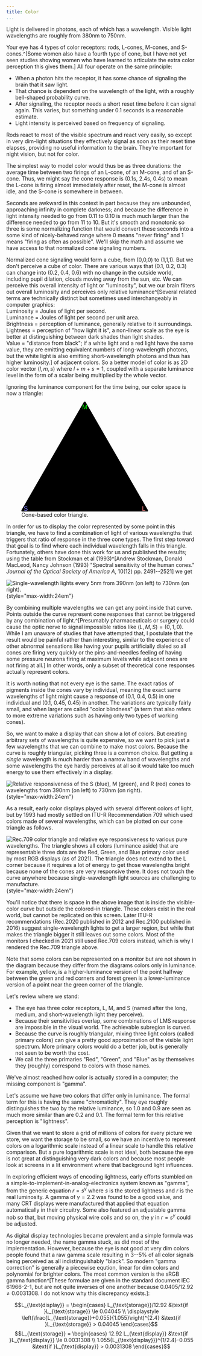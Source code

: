 ```yaml
---
title: Color
...
```


Light is delivered in photons, each of which has a wavelength. Visible light wavelengths are roughly from 380nm to 750nm.

Your eye has 4 types of color receptors:
rods, L-cones, M-cones, and S-cones.^[Some women also have a fourth type of cone, but I have not yet seen studies showing women who have learned to articulate the extra color perception this gives them.]
All four operate on the same principle:

- When a photon hits the receptor, it has some chance of signaling the brain that it saw light.
- That chance is dependent on the wavelength of the light, with a roughly bell-shaped probability curve.
- After signaling, the receptor needs a short reset time before it can signal again. This varies, but something under 0.1 seconds is a reasonable estimate.
- Light intensity is perceived based on frequency of signaling.

Rods react to most of the visible spectrum and react very easily, so except in very dim-light situations they effectively signal as soon as their reset time elapses, providing no useful information to the brain. They're important for night vision, but not for color.

The simplest way to model color would thus be as three durations: the average time between two firings of an L-cone, of an M-cone, and of an S-cone. Thus, we might say the cone response is (0.1s, 2.4s, 0.4s) to mean the L-cone is firing almost immediately after reset, the M-cone is almost idle, and the S-cone is somewhere in between.

Seconds are awkward in this context in part because they are unbounded, approaching infinity in complete darkness; and because the difference in light intensity needed to go from 0.11 to 0.10 is much much larger than the difference needed to go from 11 to 10. But it's smooth and monotonic so three is some normalizing function that would convert these seconds into a some kind of nicely-behaved range where 0 means "never firing" and 1 means "firing as often as possible". We'll skip the math and assume we have access to that normalized cone signaling numbers.

Normalized cone signaling would form a cube, from (0,0,0) to (1,1,1).
But we don't perceive a cube of color.
There are various ways that (0.1, 0.2, 0.3) can change into (0.2, 0.4, 0.6) with no change in the outside world, including pupil dilation, clouds moving away from the sun, etc. We can perceive this overall intensity of light or "luminosity", but we our brain filters out overall luminosity and perceives only relative luminance^[Several related terms are technically distinct but sometimes used interchangeably in computer graphics:<br/>Luminosity = Joules of light per second.<br/>Luminance = Joules of light per second per unit area.<br/>Brightness = perception of luminance, generally relative to it surroundings.<br/>Lightness = perception of "how light it is", a non-linear scale as the eye is better at distinguishing between dark shades than light shades.<br/>Value = "distance from black"; if a white light and a red light have the same value, they are emitting equivalent numbers of long-wavelength photons, but the white light is also emitting short-wavelength photons and thus has higher luminosity.] of adjacent colors. So a better model of color is as 2D color vector $(l,m,s)$ where $l+m+s = 1$, coupled with a separate luminance level in the form of a scalar being multiplied by the whole vector.

Ignoring the luminance component for the time being, our color space is now a triangle:

<figure>
<svg xmlns="http://www.w3.org/2000/svg" version="1.1" viewBox="-2 -2 204 177.20508075688772" style="max-width:24em">
<path d="M 200,173.20508075688772 100,0 0,173.20508075688772 Z" stroke-width="4" stroke="black" stroke-linejoin="round" fill="black"/>
<text x="195" y="173.20508075688772" fill="#ff8080" text-anchor="middle" font-family="arial" font-size="10px">L</text>
<text x="100" y="10" fill="#00ff00" text-anchor="middle" font-family="arial" font-size="10px">M</text>
<text x="5" y="173.20508075688772" fill="#8080ff" text-anchor="middle" font-family="arial" font-size="10px">S</text>
</svg>
<figcaption>Cone-based color triangle.</figcaption>
</figure>

In order for us to display the color represented by some point in this triangle, we have to find a combination of light of various wavelengths that triggers that ratio of response in the three cone types. The first step toward that goal is to find where each individual wavelength falls in this triangle.
Fortunately, others have done this work for us and published the results;
using the table from Stockman et al (1993)^[Andrew Stockman, Donald MacLeod, Nancy Johnson (1993) "Spectral sensitivity of the human cones." *Journal of the Optical Society of America A*, 10(12) pp. 2491--2521] we get

![Single-wavelength lights every 5nm from 390nm (on left) to 730nm (on right).](color-area.svg){style="max-width:24em"}

By combining multiple wavelengths we can get any point inside that curve. Points outside the curve represent cone responses that cannot be triggered by any combination of light.^[Presumably pharmaceuticals or surgery could cause the optic nerve to signal impossible ratios like $(L,M,S)=(0,1,0)$. While I am unaware of studies that have attempted that, I postulate that the result would be painful rather than interesting, similar to the experience of other abnormal sensations like having your pupils artificially dialed so all cones are firing very quickly or the pins-and-needles feeling of having some pressure neurons firing at maximum levels while adjacent ones are not firing at all.]
In other words, only a subset of theoretical cone responses actually represent colors. 

It is worth noting that not every eye is the same. The exact ratios of pigments inside the cones vary by individual, meaning the exact same wavelengths of light might cause a response of (0.1, 0.4, 0.5) in one individual and (0.1, 0.45, 0.45) in another. The variations are typically fairly small, and when larger are called "color blindness" (a term that also refers to more extreme variations such as having only two types of working cones).

So, we want to make a display that can show a lot of colors. But creating arbitrary sets of wavelengths is quite expensive, so we want to pick just a few wavelengths that we can combine to make most colors. Because the curve is roughly triangular, picking three is a common choice. But getting a *single* wavelength is much harder than a narrow band of wavelengths and some wavelengths the eye hardly perceives at all so it would take too much energy to use them effectively in a display.

![Relative responsiveness of the S (blue), M (green), and R (red) cones to wavelengths from 390nm (on left) to 730nm (on right).](color-response.svg){style="max-width:24em"}

As a result, early color displays played with several different colors of light, but by 1993 had mostly settled on ITU-R Recommendation 709 which used colors made of several wavelengths, which can be plotted on our cone triangle as follows.

![Rec.709 color triangle and relative eye responsiveness to various pure wavelengths. The triangle shows all colors (luminance aside) that are representable  three dots are the Red, Green, and Blue primary color used by most RGB displays (as of 2021). The triangle does not extend to the L corner because it requires a lot of energy to get those wavelengths bright because none of the cones are very responsive there. It does not touch the curve anywhere because single-wavelength light sources are challenging to manufacture.](color-curve.svg){style="max-width:24em"}

You'll notice that there is space in the above image that is inside the visible-color curve but outside the colored-in triangle. Those colors exist in the real world, but cannot be replicated on this screen. Later ITU-R recommendations (Rec.2020 published in 2012 and Rec.2100 published in 2016) suggest single-wavelength lights to get a larger region, but while that makes the triangle bigger it still leaves out some colors. Most of the monitors I checked in 2021 still used Rec.709 colors instead, which is why I rendered the Rec.709 triangle above.

Note that some colors can be represented on a monitor but are not shown in the diagram because they differ from the diagrams colors only in luminance.
For example, yellow, is a higher-luminance version of the point halfway between the green and red corners
and forest green is a lower-luminance version of a point near the green corner of the triangle.


Let's review where we stand:

- The eye has three color receptors, L, M, and S (named after the long, medium, and short-wavelength light they perceive).
- Because their sensitivities overlap, some combinations of LMS response are impossible in the visual world. The achievable subregion is curved.
- Because the curve is roughly triangular, mixing three light colors (called primary colors) can give a pretty good approximation of the visible light spectrum. More primary colors would do a better job, but is generally not seen to be worth the cost.
- We call the three primaries "Red", "Green", and "Blue" as by themselves they (roughly) correspond to colors with those names.

We've almost reached how color is actually stored in a computer; the missing component is "gamma".

Let's assume we have two colors that differ only in luminance.
The formal term for this is having the same "chromaticity".
They eye roughly distinguishes the two by the relative luminance,
so 1.0 and 0.9 are seen as much more similar than are 0.2 and 0.1.
The formal term for this relative perception is "lightness".

Given that we want to store a grid of millions of colors for every picture we store, we want the storage to be small, so we have an incentive to represent colors on a logarithmic scale instead of a linear scale to handle this relative comparison.
But a pure logarithmic scale is not ideal, both because the eye is not great at distinguishing very dark colors
and because most people look at screens in a lit environment where that background light influences.

In exploring efficient ways of encoding lightness, early efforts stumbled on a simple-to-implement-in-analog-electronics system known as "gamma", from the generic equation $r = s^{\gamma}$ where $s$ is the stored lightness and $r$ is the real luminosity. A gamma of $\gamma = 2.2$ was found to be a good value, and many CRT displays were manufactured that applied that equation automatically in their circuitry. Some also featured an adjustable gamma nob so that, but moving physical wire coils and so on, the $\gamma$ in $r = s^{\gamma}$ could be adjusted.

As digital display technologies became prevalent and a simple formula was no longer needed, the name gamma stuck, as did most of the implementation. However, because the eye is not good at very dim colors people found that a raw gamma scale resulting in 3--5% of all color signals being perceived as all indistinguishably "black". So modern "gamma correction" is generally a piecewise eqution, linear for dim colors and polynomial for brighter colors. The most common version is the sRGB gamma function^[These formulae are given in the standard document IEC 61966-2-1, but are not quite inverses of one another because $0.0405/12.92 \ne 0.0031308$. I do not know why this discrepancy exists.]:

$$L_{\text{display}} = \begin{cases}
L_{\text{storage}}/12.92 &\text{if }L_{\text{storage}} \le 0.04045 \\
\displaystyle \left(\frac{L_{\text{storage}}+0.055}{1.055}\right)^{2.4} &\text{if }L_{\text{storage}} > 0.04045
\end{cases}$$
$$L_{\text{storage}} = \begin{cases}
12.92 L_{\text{display}} &\text{if }L_{\text{display}} \le 0.0031308 \\
1.055{L_{\text{display}}}^{1/2.4}-0.055 &\text{if }L_{\text{display}} > 0.0031308
\end{cases}$$



<!--






Color is more complicated than you think it is, and much of that complication will matter in computer graphics.

# Overview

- Perceptual light is comprised of many photons, each with a single wavelength.
- Three types of cones dominate our color vision. Rods are ineffective except in very dim situations.
- Each cone responds to photons with a range of wavelengths
    - The L cones respond to the longest wavelengths: roughly 470–655nm
    - The M cones respond to the medium wavelengths: roughly 455–620nm
    - The S cones respond to the shortest wavelengths: roughly 405–500nm
- Perceptually, color is split between chromaticity and luminosity
    - Luminosity is perceived overall brightness
        - This is relative to other nearby illumination
        - Some wavelengths look brighter than others: 560nm (yellowish-green) is the brightest-looking
        - The eye is better at distinguishing shades of darker luminosity than brighter luminosity
    - Chromaticity is perceived color
        - Chromaticity is defined by relative responsiveness of L, M, and S cones,
            which can be represented by a normalized vector like $\frac{(L,M,S)}{L+M+S}$
        - The set of all normalized 3-vectors makes up a triangle.
        - Because of responsiveness overlap, no light can cause the M cone to respond without also having L and/or S response. Thus, normalized vectors like $(0,1,0)$ cannot be created by any visual phenomenon.
        - Plotting all pure-wavelength light within the triangle shows a curved line, something like a lopsided horseshoe. Any point inside that horseshoe can be created by some combination of light, and except at the edges by many different combinations of light.
        - The perceived importance of color is not linear, so the most popular chromaticity diagrams (like CIE 1931s's $xy$ diagram) incorporate a nonlinear scaling factor
- Light-emitting displays (including most current screens) present a subset of chromaticities by mixing three colors of light
    - Single-wavelength lights are impractical to engineer at display scales, so the primary colors emit a narrow band of wavelengths instead, meaning their chromaticities are in the interior of the chromaticity diagram, not on its edges
    - The eye is not very sensitive to the most-blue and most-red visible wavelengths, so using them is energy-inefficient
    - The chromaticity diagram has a curved boundary, while three primary colors gives a triangle inside it. No finite number of primary colors can represent every chromaticity.
    - We generally call the light-emissive primary colors Red, Green, and Blue or RGB. Red mostly stimulates L cones, Blue mostly stimulates S cones, and Green is a compromise point in the curved region of the diagram stimulating M strongly, L less strongly, and S only a little.
- Light-absorbing displays (primarily color printers) present a subset of chromaticities by combining pigments that absorb different subsets of light.
    - The most popular pigments are
        - Cyan (C), which absorbs most wavelengths that primarily trigger the L cone 
        - Magenta (M), which absorbs most wavelengths that primarily trigger the M cone 
        - Yellow (Y), which absorbs most wavelengths that primarily trigger the S cone 
        - Black (K), which absorbs all of the visible spectrum
    - To be able to present bright colors, the absorbtion profiles should have minimal overlap. But because pigments do not have crisp wavelength boundaries, that means some wavelengths aren't fully absorbed even if CMY are applied at full strength. This is one reason that black is included (another reason is cost, as black is inexpensive to produce and popular in practice).
    - Because black absorbs some light that the other primaries don't, it can be thought of as a fourth print primary color that expands the set of representable chromaticities. However, it can only be used for that purpose if the color is not bright, and its contributions are relatively small.
    - $\displaystyle\begin{array}{l}R \approx 1-C-K\\G \approx 1-M-K\\B \approx 1-Y-K\end{array}$<br/> but these simulated RGB primaries each cover a much wider set of wavelengths than those used in light-emitting displays so the resulting representable chromaticities are a smaller subset of those possible in nature.
    - Using more pigments both allows a better approximation of the curved chromaticity diagram and allows narrower wavelength specificity, moving the covered region close to the edges of the diagram.
- Digital storage of color  ...
    - ...
- Digital presentation of color for artists  ...
    - ...

# Physics

Each photon has a wavelength and energy, which are different ways of measuring the same thing: high energy = short wavelength. Visible light has wavelengths between 380nm and 750nm.

Most sources of light include photons of many different wavelengths. The main exceptions are lasers, light-emitting diodes, and some types of florescence and phosphorescence.


# Biology

Your eye has four^[A small percentage of females have five: rods and four types of cones. I am unaware of any study showing these women have learned to distinguish the extra colors those extra cones theoretically allow them to perceive.] types of light receptors: rods and three types of cones. All four operate on the same general principle:

- When a photon hits the receptor, it has some chance of signalling the brain that it saw light.
- That chance is dependant on the wavelength of the light, with a roughly bell-shaped probability curve.
- After signaling, the receptor needs a short reset time before it can signal again.
- Light intensity is percieved based on frequency of signalling.

The rods react to most visible spectrum wavelenghts and have high proability of signaling; in any well-lit scenario they are more-or-less all continuously signalling; only in very dim-light situations do they provide useful visual information to the brain.

| Energy | Wavelength | Color | Peak | Approximate Range |
|:------:|:----------:|:-----:|:----:|:-----:|
| High (H) | Short (S) | Blue | 445nm | 400–520nm |
| Medium (M) | Medium (M) | Green | 535nm | 420–640nm |
| Low (L) | Long (L) | Red | 575nm | 450–680nm |

![Graph of reactivity of three cones (from [wikimedia](https://commons.wikimedia.org/wiki/File:Cones_SMJ2_E.svg))](https://upload.wikimedia.org/wikipedia/commons/1/1e/Cones_SMJ2_E.svg)

Because of the overlap of cone sensitivity regions, there is no wavelength or combination of wavelengths of light that will cause the medium-sensitivity "green" cone to signal the brain without one of the other two cone types also signaling the brain.

You have many more red and green cones than blue cones, and the precise ratios vary by person and by region of the retina. This distribution effects only the resolution of perception in different colors, not the perceived color itself.

Pupils will dilate or contract to try to keep the number of photons entering the eye within optimal ranges: few enough photons that you can distinguish between light intensities, but enough photons that cones are providing frequent information to the brain. This means that absolute intensity of illumination is not a perfect predictor of perceived brightness of color: rather, brightness is perceived relative to the overall scene.

The optic center of the brain further removes perception of intensity and, to some degree, color. A region appears to be darker if surrounded by brighter things and brighter if surrounded by darker things. Similarly, after some time wearing rose-colored glasses the world stops looking rose-colored and starts to look normal again. Both of these phenomenon are cognitive, not physiological, but also both hard-wired into the brain.


# Modeling Cones

A straightforward way of modeling the perception of color is with three numbers: the signaling rate (in Hertz) of each of the three cone types. Perhaps for one region each red cone is signaling six times a second, each green cone once every four seconds, and each blue cone twice a second, for a cone response vector of (6, ¼, 2). This can be seen as the color data that travels along the optic nerve from retina to brain.

<figure>
<svg viewBox="0 15 200 220" style="max-width:30em; display:table; margin:auto; font-size:10px; font-family:Arial;">
<circle cx="40" cy="160" r="2"/>
<line x1="40" y1="160" x2="40" y2="40" stroke="black"/>
<path d="m 40,40 -2,0 2,-6 2,6 Z"/>
<text x="40" y="26" text-anchor="middle" fill="green">M</text>
<g transform="translate(40,160) rotate(80) translate(-40,-160)">
<line x1="40" x2="40" y1="160" y2="40" stroke="black"/>
<path d="m 40,40 -2,0 2,-6 2,6 Z"/>
</g>
<text x="170" y="138" text-anchor="start" fill="darkred">L</text>
<g transform="translate(40,160) rotate(130) translate(-40,-160)">
<line x1="40" x2="40" y1="160" y2="80" stroke="black"/>
<path d="m 40,80 -2,0 2,-6 2,6 Z"/>
</g>
<text x="108" y="222" text-anchor="start" fill="blue">S</text>
<text x="36" y="163" text-anchor="end">0 Hz</text>
<line x1="30" y1="60" x2="38" y2="60" stroke="black"/>
<text x="28" y="63" text-anchor="end">12 Hz</text>
<line x1="142" y1="145" x2="142" y2="153" stroke="black"/>
<text x="142" y="163" text-anchor="middle">12 Hz</text>
<line x1="86" y1="202" x2="86" y2="210" stroke="black"/>
<text x="86" y="220" text-anchor="middle">12 Hz</text>
</svg>
<figcaption>Three cone response rates.</figcaption>
</figure>

The cone response vector is not particularly useful representation for computer graphics; indeed, I've never seen it used in any code. One problem is its nonlinear scale: doubling the number of photons brings the Hz twice as close to their maximum value and that maximum, while *roughly* 12 Hz, varies by person and is a bit different each time each cone it signals. So we want to apply some kind of nonlinear rescaling of the axes to bring them into more perceptually-useful units.

<figure>
<svg viewBox="0 15 240 210" style="max-width:33em; display:table; margin:auto; font-size:10px; font-family:Arial;">
<circle cx="40" cy="160" r="2"/>
<line x1="40" y1="160" x2="40" y2="40" stroke="black"/>
<path d="m 40,40 -2,0 2,-6 2,6 Z"/>
<text x="40" y="26" text-anchor="middle" fill="green">M</text>
<g transform="translate(40,160) rotate(80) translate(-40,-160)">
<line x1="40" x2="40" y1="160" y2="40" stroke="black"/>
<path d="m 40,40 -2,0 2,-6 2,6 Z"/>
</g>
<text x="170" y="138" text-anchor="start" fill="darkred">L</text>
<g transform="translate(40,160) rotate(130) translate(-40,-160)">
<line x1="40" x2="40" y1="160" y2="80" stroke="black"/>
<path d="m 40,80 -2,0 2,-6 2,6 Z"/>
</g>
<text x="108" y="222" text-anchor="start" fill="blue">S</text>
<text x="36" y="163" text-anchor="end">0</text>
<line x1="30" y1="60" x2="38" y2="60" stroke="black"/>
<text x="28" y="63" text-anchor="end">1</text>
<line x1="142" y1="145" x2="142" y2="153" stroke="black"/>
<text x="142" y="163" text-anchor="middle">1</text>
<line x1="86" y1="202" x2="86" y2="210" stroke="black"/>
<text x="86" y="220" text-anchor="middle">1</text>
<g stroke-dasharray="2 2" fill="none" stroke="black">
<path d="m 40,60 102,-15 0,97 46,41 -102,15 0,-97 102,-15 0,97 M 40,60 l 46,41 M 40,60 m 102,-15 46,41"/>
</g>
</svg>
<figcaption>Volume of possible normalized cone response rates.</figcaption>
</figure>

However, a normalized volume is still not ideal because both the pupil and the optic center normalize overall brightness. Effectively that means we perceive *relative* response rates far more than we perceive *absolute* response rates. Conceptually, this projects a point in the volume onto a brightness-normalized plane, where (1, 1, 0) and (⅓, ⅓, 0) look like the same color (unless they are next to one another, in which case one looks darker than the other).

<figure>
<svg viewBox="0 15 240 210" style="max-width:33em; display:table; margin:auto; font-size:10px; font-family:Arial;">
<circle cx="40" cy="160" r="2"/>
<line x1="40" y1="160" x2="40" y2="40" stroke="black"/>
<path d="m 40,40 -2,0 2,-6 2,6 Z"/>
<text x="40" y="26" text-anchor="middle" fill="green">M</text>
<g transform="translate(40,160) rotate(80) translate(-40,-160)">
<line x1="40" x2="40" y1="160" y2="40" stroke="black"/>
<path d="m 40,40 -2,0 2,-6 2,6 Z"/>
</g>
<text x="170" y="138" text-anchor="start" fill="darkred">L</text>
<g transform="translate(40,160) rotate(130) translate(-40,-160)">
<line x1="40" x2="40" y1="160" y2="80" stroke="black"/>
<path d="m 40,80 -2,0 2,-6 2,6 Z"/>
</g>
<text x="108" y="222" text-anchor="start" fill="blue">S</text>
<text x="36" y="163" text-anchor="end">0</text>
<line x1="30" y1="60" x2="38" y2="60" stroke="black"/>
<text x="28" y="63" text-anchor="end">1</text>
<line x1="142" y1="145" x2="142" y2="153" stroke="black"/>
<text x="142" y="163" text-anchor="middle">1</text>
<line x1="86" y1="202" x2="86" y2="210" stroke="black"/>
<text x="86" y="220" text-anchor="middle">1</text>
<g stroke-dasharray="2 2" fill="none" stroke="black">
<path d="m 40,60 102,-15 0,97 46,41 -102,15 0,-97 102,-15 0,97 M 40,60 l 46,41 M 40,60 m 102,-15 46,41"/>
</g>
<path d="m 40,60 102,82 -56,56 z" fill="rgba(0,0,0,0.25)"/>
</svg>
<figcaption>Conceptual plane of color perception within normalized cone response volume.</figcaption>
</figure>


Conceptually, this gives us a triangle of possible colors,
to which relative brightness can be added as a third axis.
However, cone responsiveness overlaps so not all of this triangle of colors is achievable in practice.
Plotting single-wavelength light within this triangle shows a curved-boundary subregion; all colors that can be perceived (without artificial stimulation of cones via some input other than light^[I have never encountered studies where cones are stimulated artificially via surgery or drugs, but know of no intrinsic reason why they could not be. In theory, this could cause a person to perceive colors that are literally impossible in the real world.]) lie within this subregion.

![Single-wavelength lights within normalized cone response color triangle.^[Plotted based on data from Andrew Stockman, Donald MacLeod, Nancy Johnson (1993) "Spectral sensitivity of the human cones." *Journal of the Optical Society of America A*, 10(12) pp. 2491--2521]](color-curve.svg){style="max-width:24em"}

The two extremes of this curve are worth note.

At the long-wavelength extreme, even the L cone is not very receptive; so while the eye can distinguish between 700nm from 730nm, it requires a very strong red-only light source with virtually no ambient photons of other wavelengths to achieve that color perception. That lighting condition happens so rarely in nature that most people have no experience distinguishing "very red" from simply "red".

At the short-wavelength extreme, the curve hooks back toward red. Wavelengths shorter than about 430nm look similar to a mix of the 430nm "most blue" light and a little red light.
The size and strength of that hook varies by person, and can cause some people to see a hint of violet beyond the blue end of a rainbow.
Everyone can perceive that same violet if exposed to mix of a lot of blue and a little red light.

# Perceived Chromaticity

Our brain is far more sensitive to some colors than others. If you ask someone "which are more similar: this pair of colors or that pair of colors" their answers will not generally correlated to wavelength, number of distinct wavelengths needed, or any other simple function of light or cones.
The *Commission Internationale de l'éclairage* (CIE, known in English as the International Commission on Illumination) has performed human studies like this several times, starting in the 1920s, to produce various "chromaticity color spaces" by warping the light-possible part of the triangle so that distances in the color space are roughly equivalent to perceived differences of color.
The best known of these are CIE-1931 and CIELUV.

![A false-color picture of CIE-1931 (from [wikimedia](https://commons.wikimedia.org/wiki/File:CIE-1931_diagram_in_LAB_space.svg))](https://upload.wikimedia.org/wikipedia/commons/5/5f/CIE-1931_diagram_in_LAB_space.svg){style="max-width:30em"}

![A false-color picture of CIELUV (from [wikimedia](https://commons.wikimedia.org/wiki/File:CIE_1976_UCS.png))](https://upload.wikimedia.org/wikipedia/commons/8/83/CIE_1976_UCS.png){style="max-width:30em"}

Note that the above images have colors, but the colors used are *not* the colors represented by the corresponding regions of the chromaticity diagram.
You are viewing them on a screen or in print, neither of which are capable of representing all chromaticities.

Both diagrams have two axes;
$x$ and $y$ for CIE-1931 and $u'$ and $v'$ for CIELUV.
When it is important to model colors based on perceptual distance between them, computer graphics commonly works in one of these coordinate systems, with a third axis for *luminance*, the perceived brightness of a color.

Note that luminance is not simply the photonic energy of light nor the sum of cone responsiveness.
We perceive green light as being much brighter than red light, and red light as being much brighter than blue light.

:::aside
**CIE 1931**

Despite many issues having been identified and alternate chromaticity spaces being proposed since its creation, CIE 1931 remains the dominate way to defined chromaticity today. It can be derived from LMS responsiveness via the intermediate values XYZ (note: case maters, X and x are distinct).

XYZ values were part of the CIE-1931 specification and predate our current understanding of cone responsiveness, but a conversion between XYZ and cone responsiveness was published as the Hunt-Pointer-Estevez matrix in 1980^[Schanda, Jnos, ed. (2007). *Colorimetry*. p. 305. [doi:10.1002/9780470175637](https://doi.org/10.1002%2F9780470175637).]:
$$
\begin{bmatrix}X\\Y\\Z\end{bmatrix} =
\begin{bmatrix}1.9102&-1.11212&0.20191\\0.37095&0.62905&0\\0&0&1\end{bmatrix}
\begin{bmatrix}L\\M\\S\end{bmatrix}
$$

Given XYZ values, the defining formulae for CIE xy are
$$x = \frac{X}{X+Y+Z}$$
$$y = \frac{Y}{X+Y+Z}$$

Combing the matrix with the defining formulae we have
$$x = \frac{1.9102 L - 1.11212 M + 0.20191 S}{-0.48307 M + 1.20191 S + 2.28115 L}$$
$$y = \frac{0.37095 L + 0.62905 M}{-0.48307 M + 1.20191 S + 2.28115 L}$$
:::


# Light-emissive display coordinates

Light-emissive color displays include television, computer monitor, phone screen and other displays that are visible even in the dark.
Although the details vary, all of them work via the same basic principle:
a densely-packed space of very small components that each emit a narrow band of wavelengths.
Because the chromaticity diagram is roughly triangular, almost all such displays pick three wavelengths to emit.

Picking the exact wavelengths to emit is not as trivial as it may seem.

- Creating materials and assemblages that emit a desired narrow band of photons is challenging, and the more narrow the wavelength band the more challenging the engineering.
- There's an energy/quality trade-off: wavelengths that trigger the L cones much more strongly than the M cones require 10 to 100 times more power to produce than other colors because the L cones are not very sensitive in those wavelengths.

ITU-R Recommendation BT.2020 defines the light emitters for a UHDTV to be single-wavelength emitters of 467nm (blue), 532nm (green), and 630nm (red).
To the best of my knowledge, no current commodity hardware is capable of producing these wavelengths precisely.
The earlier ITU-R Recommendation BT.709 defines the light emitters for an HDTV to be wavelength-band emitters that can be achieved in various ways, such as with color filters over a white backlight or color LEDs which often have a 20nm spread in their emitted spectra.

![HDTV and UHDTV RGB coordinates in CIE-1931 (from [wikimedia](https://commons.wikimedia.org/wiki/File:CIExy1931_Rec_2020_and_Rec_709.svg))](https://upload.wikimedia.org/wikipedia/commons/2/27/CIExy1931_Rec_2020_and_Rec_709.svg){style="max-width:30em"}

Whatever the precise colors used, the hardware model for this is called RGB: the amount of illumination to be emitted by red, green, and blue emitters.

Display hardware needs to be given raw RGB data, but it is not space-efficient to store color data as raw RGB.
The perceptual difference between 10% and 20% illumination is much greater than the perceptual difference between 80% and 90%, so it is desirable to use more of the bits to store lower levels of light than are used for higher levels of light.

Early approaches to provide more storage for dimmer colors involved building nonlinearity into the dominant physical display device of the day, the cathode ray tube or CRT.
Because these were analog systems, the available functions were limited; the one used was typically called "gamma" and characterized by the following function:
$$V_{\text{display}} = {V_{\text{storage}}}^{\gamma}$$
$$V_{\text{storage}} = {V_{\text{display}}}^{1 / \gamma}$$
where we assume $V$ are in a normalized 0 (no light) to 1 (maximum light) range.
Empirically, $\gamma = 2.2$ is considered a useful value, but it was not standardized and some monitors allowed the display gamma to be adjusted by a physical knob.

This simple power-based gamma was not good for very dark colors, so the sRGB standard that dominates RGB-based file formats today defines the following piecewise function instead^[These formulae are given in the standard document IEC 61966-2-1, but are not quite inverses of one another because $0.0405/12.92 \ne 0.0031308$. I do not know why this discrepancy exists.]:
$$V_{\text{display}} = \begin{cases}
V_{\text{storage}}/12.92 &\text{if }V_{\text{storage}} \le 0.04045 \\
\displaystyle \left(\frac{V_{\text{storage}}+0.055}{1.055}\right)^{2.4} &\text{if }V_{\text{storage}} > 0.04045
\end{cases}$$
$$V_{\text{storage}} = \begin{cases}
12.92 V_{\text{display}} &\text{if }V_{\text{display}} \le 0.0031308 \\
1.055{V_{\text{display}}}^{1/2.4}-0.055 &\text{if }V_{\text{display}} > 0.0031308
\end{cases}$$

Despite the fact that sRGB cannot be expressed as a simple gamma exponent, it is still common to call any nonlinear storage favoring darker values a "gamma correction".

# Synthesis: what color is `#e3b021`?

Consider the web color string `#e3b021`.

This is an sRGB color value in hexadecimal:
`0xe3` = 227/255 = 0.89020 of the available red light,
`0xb0` = 176/255 = 0.69020 of the available green light, and
`0x21` = 33/255 = 0.12941 of the available blue light.

But that's in storage space; undoing the "gamma correction" we have
0.76815 red, 0.4342 green, and 0.0152 blue light ratios.

Depending on the specific colored light sources those might produce various photon wavelengths, but assuming we have a correctly calibrated HDTV display

:::example
finish this
:::

All of which produces this color:
<span style="width:5em; height:5em; background: #e3b021; display: inline-block; vertical-align:middle;"></span>

# Pigment

![Multiple color models graphed in CIE-1931, including the SWOP CMYK standard for color printers (from [wikimedia](https://commons.wikimedia.org/wiki/File:CIE1931xy_gamut_comparison.svg))](https://upload.wikimedia.org/wikipedia/commons/1/1e/CIE1931xy_gamut_comparison.svg){style="max-width:30em"}


-->
